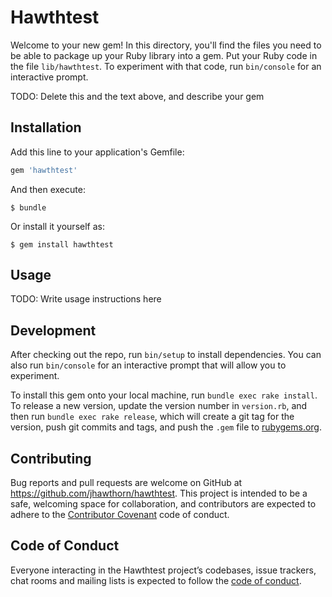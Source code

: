 # Hawthtest

Welcome to your new gem! In this directory, you'll find the files you need to be able to package up your Ruby library into a gem. Put your Ruby code in the file `lib/hawthtest`. To experiment with that code, run `bin/console` for an interactive prompt.

TODO: Delete this and the text above, and describe your gem

## Installation

Add this line to your application's Gemfile:

```ruby
gem 'hawthtest'
```

And then execute:

    $ bundle

Or install it yourself as:

    $ gem install hawthtest

## Usage

TODO: Write usage instructions here

## Development

After checking out the repo, run `bin/setup` to install dependencies. You can also run `bin/console` for an interactive prompt that will allow you to experiment.

To install this gem onto your local machine, run `bundle exec rake install`. To release a new version, update the version number in `version.rb`, and then run `bundle exec rake release`, which will create a git tag for the version, push git commits and tags, and push the `.gem` file to [rubygems.org](https://rubygems.org).

## Contributing

Bug reports and pull requests are welcome on GitHub at https://github.com/jhawthorn/hawthtest. This project is intended to be a safe, welcoming space for collaboration, and contributors are expected to adhere to the [Contributor Covenant](http://contributor-covenant.org) code of conduct.

## Code of Conduct

Everyone interacting in the Hawthtest project’s codebases, issue trackers, chat rooms and mailing lists is expected to follow the [code of conduct](https://github.com/jhawthorn/hawthtest/blob/master/CODE_OF_CONDUCT.md).
